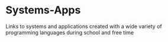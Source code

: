 # Systems-Apps
Links to systems and applications created with a wide variety of programming languages during school and free time
